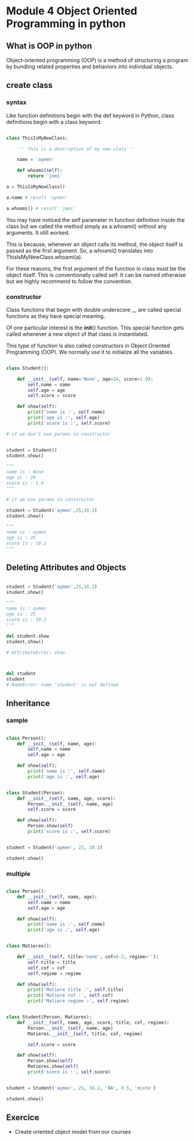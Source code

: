 # Module 4 Object Oriented Programming in python

## What is OOP in python

Object-oriented programming (OOP) is a method of structuring a program by bundling related properties and behaviors into individual objects.

## create class

### syntax

Like function definitions begin with the def keyword in Python, class definitions begin with a class keyword.

``` python

class ThisIsMyNewClass:

    ''' this is a description of my new class'''

    name = 'aymen'

    def whoami(self):
        return 'jemi'

a = ThisIsMyNewClass()

a.name # result 'aymen' 

a.whoami() # result 'jemi'

```

You may have noticed the self parameter in function definition inside the class but we called the method simply as a.whoami() without any arguments. It still worked.

This is because, whenever an object calls its method, the object itself is passed as the first argument. So, a.whoami() translates into ThisIsMyNewClass.whoami(a).

For these reasons, the first argument of the function in class must be the object itself. This is conventionally called self. It can be named otherwise but we highly recommend to follow the convention.

### constructor

Class functions that begin with double underscore __ are called special functions as they have special meaning.

Of one particular interest is the __init__() function. This special function gets called whenever a new object of that class is instantiated.

This type of function is also called constructors in Object Oriented Programming (OOP). We normally use it to initialize all the variables.

``` python

class Student():

    def __init__(self, name='None', age=24, score=1.0):
        self.name = name
        self.age = age
        self.score = score

    def show(self):
        print('name is :', self.name)
        print('age is :', self.age)
        print('score is :', self.score)

# if we don't use params in constructor


student = Student()
student.show()

"""
name is : None
age is : 24
score is : 1.0
"""

# if we use params in constructor

student = Student('aymen',25,10.2)
student.show()

"""
name is : aymen
age is : 25
score is : 10.2
"""

```

## Deleting Attributes and Objects

``` python

student = Student('aymen',25,10.2)
student.show()

"""
name is : aymen
age is : 25
score is : 10.2
"""

del student.show
student.show()

# AttributeError: show



del student
student
# NameError: name 'student' is not defined

```


## Inheritance

### sample

``` python

class Person():
    def __init__(self, name, age):
        self.name = name
        self.age = age

    def show(self):
        print('name is :', self.name)
        print('age is :', self.age)


class Student(Person):
    def __init__(self, name, age, score):
        Person.__init__(self, name, age)
        self.score = score

    def show(self):
        Person.show(self)
        print('score is :', self.score)


student = Student('aymen', 25, 10.2)

student.show()

```


### multiple

``` python

class Person():
    def __init__(self, name, age):
        self.name = name
        self.age = age

    def show(self):
        print('name is :', self.name)
        print('age is :', self.age)


class Matieres():

    def __init__(self, title='none', cof=0.2, regime=''):
        self.title = title
        self.cof = cof
        self.regime = regime

    def show(self):
        print('Matiere title :', self.title)
        print('Matiere cof :', self.cof)
        print('Matiere regime :', self.regime)


class Student(Person, Matieres):
    def __init__(self, name, age, score, title, cof, regime):
        Person.__init__(self, name, age)
        Matieres.__init__(self, title, cof, regime)

        self.score = score

    def show(self):
        Person.show(self)
        Matieres.show(self)
        print('score is :', self.score)


student = Student('aymen', 25, 10.2, 'BA', 0.5, 'mixte')

student.show()

```


## Exercice

* Create oriented object model from our courses